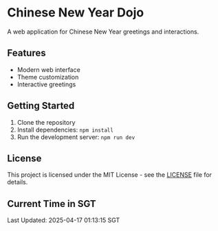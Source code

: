# Chinese New Year Dojo

A web application for Chinese New Year greetings and interactions.

## Features

- Modern web interface
- Theme customization
- Interactive greetings

## Getting Started

1. Clone the repository
2. Install dependencies: `npm install`
3. Run the development server: `npm run dev`

## License

This project is licensed under the MIT License - see the [LICENSE](LICENSE) file for details.

## Current Time in SGT

Last Updated: 2025-04-17 01:13:15 SGT

